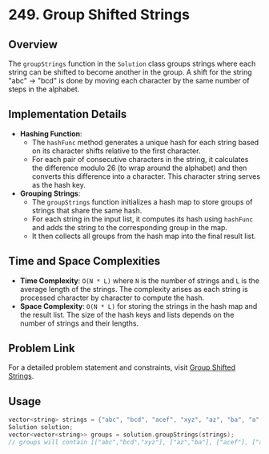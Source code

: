 # 249. Group Shifted Strings

## Overview
The `groupStrings` function in the `Solution` class groups strings where each string can be shifted to become another in the group. A shift for the string "abc" -> "bcd" is done by moving each character by the same number of steps in the alphabet.

## Implementation Details
- **Hashing Function**:
  - The `hashFunc` method generates a unique hash for each string based on its character shifts relative to the first character.
  - For each pair of consecutive characters in the string, it calculates the difference modulo 26 (to wrap around the alphabet) and then converts this difference into a character. This character string serves as the hash key.
- **Grouping Strings**:
  - The `groupStrings` function initializes a hash map to store groups of strings that share the same hash.
  - For each string in the input list, it computes its hash using `hashFunc` and adds the string to the corresponding group in the map.
  - It then collects all groups from the hash map into the final result list.

## Time and Space Complexities
- **Time Complexity**: `O(N * L)` where `N` is the number of strings and `L` is the average length of the strings. The complexity arises as each string is processed character by character to compute the hash.
- **Space Complexity**: `O(N * L)` for storing the strings in the hash map and the result list. The size of the hash keys and lists depends on the number of strings and their lengths.

## Problem Link
For a detailed problem statement and constraints, visit [Group Shifted Strings](https://leetcode.com/problems/group-shifted-strings/).

## Usage
```cpp
vector<string> strings = {"abc", "bcd", "acef", "xyz", "az", "ba", "a", "z"};
Solution solution;
vector<vector<string>> groups = solution.groupStrings(strings);
// groups will contain [["abc","bcd","xyz"], ["az","ba"], ["acef"], ["a","z"]]
